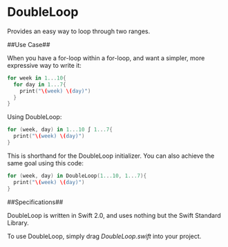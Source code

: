 # DoubleLoop
Provides an easy way to loop through two ranges.

##Use Case##

When you have a for-loop within a for-loop, and want a simpler, more expressive way to write it:

```swift
for week in 1...10{
  for day in 1...7{
    print("\(week) \(day)")
  }
}
```

Using DoubleLoop:

```swift
for (week, day) in 1...10 ∫ 1...7{
  print("\(week) \(day)")
}
```

This is shorthand for the DoubleLoop initializer. You can also achieve the same goal using this code:

```swift
for (week, day) in DoubleLoop(1...10, 1...7){
  print("\(week) \(day)")
}
```

##Specifications##

DoubleLoop is written in Swift 2.0, and uses nothing but the Swift Standard Library.

To use DoubleLoop, simply drag *DoubleLoop.swift* into your project. 
